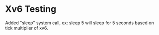 # Xv6 Testing

Added "sleep" system call, ex: sleep 5 will sleep for 5 seconds based on tick multiplier of xv6.
